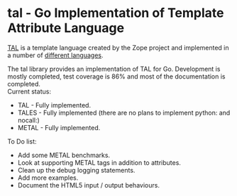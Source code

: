 # tal - Go Implementation of Template Attribute Language

[TAL](http://docs.zope.org/zope2/zope2book/AppendixC.html) is a template language created by the Zope project and implemented in a number of [different languages](https://en.wikipedia.org/wiki/Template_Attribute_Language).

The tal library provides an implementation of TAL for Go.  Development is mostly completed, test coverage is 86% and most of the documentation is completed.  
Current status:

 * TAL - Fully implemented.
 * TALES - Fully implemented (there are no plans to implement python: and nocall:)
 * METAL - Fully implemented.

To Do list:

 * Add some METAL benchmarks.
 * Look at supporting METAL tags in addition to attributes.
 * Clean up the debug logging statements.
 * Add more examples.
 * Document the HTML5 input / output behaviours.

 

